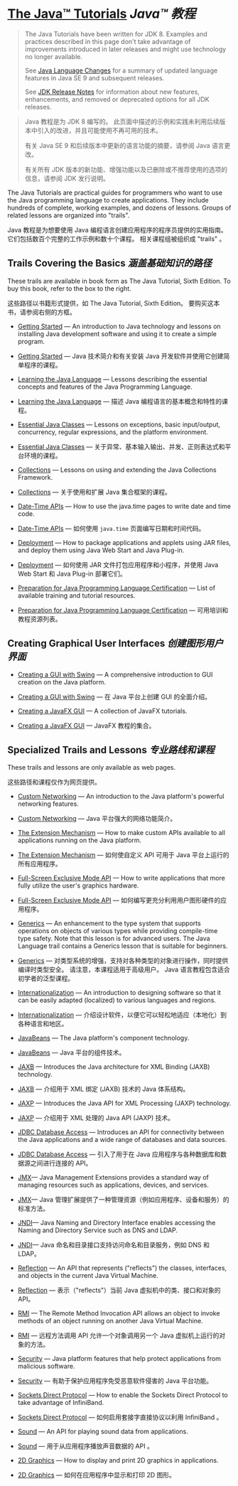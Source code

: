 # [The Java™ Tutorials](https://docs.oracle.com/javase/tutorial/index.html) _Java™ 教程_

> The Java Tutorials have been written for JDK 8. 
> Examples and practices described in this page don't take advantage of improvements introduced in later releases and might use technology no longer available.
> 
> See [Java Language Changes](https://docs.oracle.com/pls/topic/lookup?ctx=en/java/javase&id=java_language_changes) for a summary of updated language features in Java SE 9 and subsequent releases.
> 
> See [JDK Release Notes](https://www.oracle.com/technetwork/java/javase/jdk-relnotes-index-2162236.html) for information about new features, enhancements, and removed or deprecated options for all JDK releases. 


> Java 教程是为 JDK 8 编写的。
> 此页面中描述的示例和实践未利用后续版本中引入的改进，并且可能使用不再可用的技术。
> 
> 有关 Java SE 9 和后续版本中更新的语言功能的摘要，请参阅 Java 语言更改。
> 
> 有关所有 JDK 版本的新功能、增强功能以及已删除或不推荐使用的选项的信息，请参阅 JDK 发行说明。


The Java Tutorials are practical guides for programmers who want to use the Java programming language to create applications. 
They include hundreds of complete, working examples, and dozens of lessons. 
Groups of related lessons are organized into "trails". 


Java 教程是为想要使用 Java 编程语言创建应用程序的程序员提供的实用指南。
它们包括数百个完整的工作示例和数十个课程。
相关课程组被组织成 "trails" 。


## Trails Covering the Basics _涵盖基础知识的路径_


These trails are available in book form as The Java Tutorial, Sixth Edition. 
To buy this book, refer to the box to the right.


这些路径以书籍形式提供，如 The Java Tutorial, Sixth Edition。
要购买这本书，请参阅右侧的方框。


* [Getting Started](https://docs.oracle.com/javase/tutorial/getStarted/index.html) — An introduction to Java technology and lessons on installing Java development software and using it to create a simple program.

* [Getting Started]() — Java 技术简介和有关安装 Java 开发软件并使用它创建简单程序的课程。

* [Learning the Java Language](https://docs.oracle.com/javase/tutorial/java/index.html) — Lessons describing the essential concepts and features of the Java Programming Language.

* [Learning the Java Language]() — 描述 Java 编程语言的基本概念和特性的课程。

* [Essential Java Classes](https://docs.oracle.com/javase/tutorial/essential/index.html) — Lessons on exceptions, basic input/output, concurrency, regular expressions, and the platform environment.

* [Essential Java Classes]() — 关于异常、基本输入输出、并发、正则表达式和平台环境的课程。

* [Collections](https://docs.oracle.com/javase/tutorial/collections/index.html) — Lessons on using and extending the Java Collections Framework.

* [Collections](./collections/index.md) — 关于使用和扩展 Java 集合框架的课程。

* [Date-Time APIs](https://docs.oracle.com/javase/tutorial/datetime/index.html) — How to use the java.time pages to write date and time code.

* [Date-Time APIs]() — 如何使用 `java.time` 页面编写日期和时间代码。

* [Deployment]() — How to package applications and applets using JAR files, and deploy them using Java Web Start and Java Plug-in.

* [Deployment]() — 如何使用 JAR 文件打包应用程序和小程序，并使用 Java Web Start 和 Java Plug-in 部署它们。

* [Preparation for Java Programming Language Certification]() — List of available training and tutorial resources.

* [Preparation for Java Programming Language Certification]() — 可用培训和教程资源列表。


## Creating Graphical User Interfaces _创建图形用户界面_


* [Creating a GUI with Swing]() — A comprehensive introduction to GUI creation on the Java platform.

* [Creating a GUI with Swing]() — 在 Java 平台上创建 GUI 的全面介绍。

* [Creating a JavaFX GUI]() — A collection of JavaFX tutorials.

* [Creating a JavaFX GUI]() — JavaFX 教程的集合。


## Specialized Trails and Lessons _专业路线和课程_


These trails and lessons are only available as web pages.


这些路径和课程仅作为网页提供。


* [Custom Networking]() — An introduction to the Java platform's powerful networking features.

* [Custom Networking]() — Java 平台强大的网络功能简介。

* [The Extension Mechanism]() — How to make custom APIs available to all applications running on the Java platform.

* [The Extension Mechanism]() — 如何使自定义 API 可用于 Java 平台上运行的所有应用程序。

* [Full-Screen Exclusive Mode API]() — How to write applications that more fully utilize the user's graphics hardware.

* [Full-Screen Exclusive Mode API]() — 如何编写更充分利用用户图形硬件的应用程序。

* [Generics]() — An enhancement to the type system that supports operations on objects of various types while providing compile-time type safety. 
  Note that this lesson is for advanced users. 
  The Java Language trail contains a Generics lesson that is suitable for beginners.

* [Generics]() — 对类型系统的增强，支持对各种类型的对象进行操作，同时提供编译时类型安全。
  请注意，本课程适用于高级用户。
  Java 语言教程包含适合初学者的泛型课程。

* [Internationalization]() — An introduction to designing software so that it can be easily adapted (localized) to various languages and regions.

* [Internationalization]() — 介绍设计软件，以便它可以轻松地适应（本地化）到各种语言和地区。

* [JavaBeans]() — The Java platform's component technology.

* [JavaBeans]() — Java 平台的组件技术。

* [JAXB]() — Introduces the Java architecture for XML Binding (JAXB) technology.

* [JAXB]() — 介绍用于 XML 绑定 (JAXB) 技术的 Java 体系结构。

* [JAXP]() — Introduces the Java API for XML Processing (JAXP) technology.

* [JAXP]() — 介绍用于 XML 处理的 Java API (JAXP) 技术。

* [JDBC Database Access](https://docs.oracle.com/javase/tutorial/jdbc/index.html) — Introduces an API for connectivity between the Java applications and a wide range of databases and data sources.

* [JDBC Database Access](jdbc/JDBC%20Database%20Access.md) — 引入了用于在 Java 应用程序与各种数据库和数据源之间进行连接的 API。

* [JMX]()— Java Management Extensions provides a standard way of managing resources such as applications, devices, and services.

* [JMX]()— Java 管理扩展提供了一种管理资源（例如应用程序、设备和服务）的标准方法。

* [JNDI]()— Java Naming and Directory Interface enables accessing the Naming and Directory Service such as DNS and LDAP.

* [JNDI]()— Java 命名和目录接口支持访问命名和目录服务，例如 DNS 和 LDAP。

* [Reflection](https://docs.oracle.com/javase/tutorial/reflect/index.html) — An API that represents ("reflects") the classes, interfaces, and objects in the current Java Virtual Machine.

* [Reflection](./reflect/index.md) — 表示（"reflects"）当前 Java 虚拟机中的类、接口和对象的 API。

* [RMI]() — The Remote Method Invocation API allows an object to invoke methods of an object running on another Java Virtual Machine.

* [RMI]() — 远程方法调用 API 允许一个对象调用另一个 Java 虚拟机上运行的对象的方法。

* [Security]() — Java platform features that help protect applications from malicious software.

* [Security]() — 有助于保护应用程序免受恶意软件侵害的 Java 平台功能。

* [Sockets Direct Protocol]() — How to enable the Sockets Direct Protocol to take advantage of InfiniBand.

* [Sockets Direct Protocol]() — 如何启用套接字直接协议以利用 InfiniBand 。

* [Sound]() — An API for playing sound data from applications.

* [Sound]() — 用于从应用程序播放声音数据的 API 。

* [2D Graphics]() — How to display and print 2D graphics in applications.

* [2D Graphics]() — 如何在应用程序中显示和打印 2D 图形。
